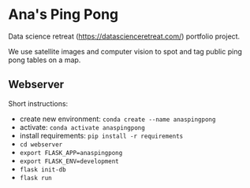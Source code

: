# Ana's Ping Pong

Data science retreat (https://datascienceretreat.com/) portfolio project.

We use satellite images and computer vision to spot and tag public ping pong 
tables on a map.
  
## Webserver

Short instructions:

- create new environment: `conda create --name anaspingpong`
- activate: `conda activate anaspingpong`
- install requirements: `pip install -r requirements`
- `cd webserver`
- `export FLASK_APP=anaspingpong`
- `export FLASK_ENV=development`
- `flask init-db`
- `flask run`
